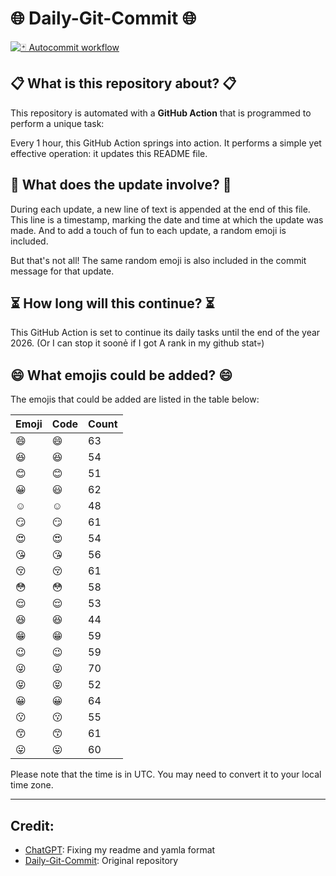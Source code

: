 # 🌐 Daily-Git-Commit 🌐

[![🃏 Autocommit workflow](https://github.com/kleqing/git-auto-commit/actions/workflows/main.yaml/badge.svg?event=check_run)](https://github.com/kleqing/git-auto-commit/actions/workflows/main.yaml)

## 📋 What is this repository about? 📋

This repository is automated with a **GitHub Action** that is programmed to perform a unique task:

Every 1 hour, this GitHub Action springs into action. It performs a simple yet effective operation: it updates this README file.

## 🔄 What does the update involve? 🔄

During each update, a new line of text is appended at the end of this file. This line is a timestamp, marking the date and time at which the update was made. And to add a touch of fun to each update, a random emoji is included.

But that's not all! The same random emoji is also included in the commit message for that update.

## ⏳ How long will this continue? ⏳

This GitHub Action is set to continue its daily tasks until the end of the year 2026. (Or I can stop it soonẻ if I got A rank in my github stat💀)

## 😄 What emojis could be added? 😄

The emojis that could be added are listed in the table below:

| Emoji | Code | Count |
| --- | --- | --- |
| 😄 | :smile: | 63 |
| 😆 | :laughing: | 54 |
| 😊 | :blush: | 51 |
| 😀 | :smiley: | 62 |
| ☺️ | :relaxed: | 48 |
| 😏 | :smirk: | 61 |
| 😍 | :heart_eyes: | 54 |
| 😘 | :kissing_heart: | 56 |
| 😚 | :kissing_closed_eyes: | 61 |
| 😳 | :flushed: | 58 |
| 😌 | :relieved: | 53 |
| 😆 | :satisfied: | 44 |
| 😁 | :grin: | 59 |
| 😉 | :wink: | 59 |
| 😜 | :stuck_out_tongue_winking_eye: | 70 |
| 😝 | :stuck_out_tongue_closed_eyes: | 52 |
| 😀 | :grinning: | 64 |
| 😗 | :kissing: | 55 |
| 😙 | :kissing_smiling_eyes: | 61 |
| 😛 | :stuck_out_tongue: | 60 |

Please note that the time is in UTC. You may need to convert it to your local time zone.

---

## Credit:

- [ChatGPT](chatgpt.com): Fixing my readme and yamla format
- [Daily-Git-Commit](https://github.com/diegomarty/daily-git-commit): Original repository

